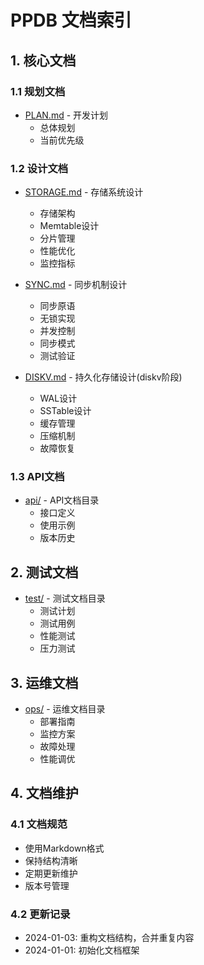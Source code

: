 # PPDB 文档索引

## 1. 核心文档

### 1.1 规划文档
- [PLAN.md](PLAN.md) - 开发计划
  - 总体规划
  - 当前优先级

### 1.2 设计文档
- [STORAGE.md](STORAGE.md) - 存储系统设计
  - 存储架构
  - Memtable设计
  - 分片管理
  - 性能优化
  - 监控指标

- [SYNC.md](SYNC.md) - 同步机制设计
  - 同步原语
  - 无锁实现
  - 并发控制
  - 同步模式
  - 测试验证

- [DISKV.md](DISKV.md) - 持久化存储设计(diskv阶段)
  - WAL设计
  - SSTable设计
  - 缓存管理
  - 压缩机制
  - 故障恢复

### 1.3 API文档
- [api/](api/) - API文档目录
  - 接口定义
  - 使用示例
  - 版本历史

## 2. 测试文档
- [test/](test/) - 测试文档目录
  - 测试计划
  - 测试用例
  - 性能测试
  - 压力测试

## 3. 运维文档
- [ops/](ops/) - 运维文档目录
  - 部署指南
  - 监控方案
  - 故障处理
  - 性能调优

## 4. 文档维护

### 4.1 文档规范
- 使用Markdown格式
- 保持结构清晰
- 定期更新维护
- 版本号管理

### 4.2 更新记录
- 2024-01-03: 重构文档结构，合并重复内容
- 2024-01-01: 初始化文档框架
